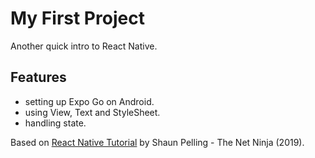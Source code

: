 # My First Project

Another quick intro to React Native.

## Features

- setting up Expo Go on Android.
- using View, Text and StyleSheet.
- handling state.

Based on [React Native Tutorial](https://www.youtube.com/playlist?list=PL4cUxeGkcC9ixPU-QkScoRBVxtPPzVjrQ) by Shaun Pelling - The Net Ninja (2019).

